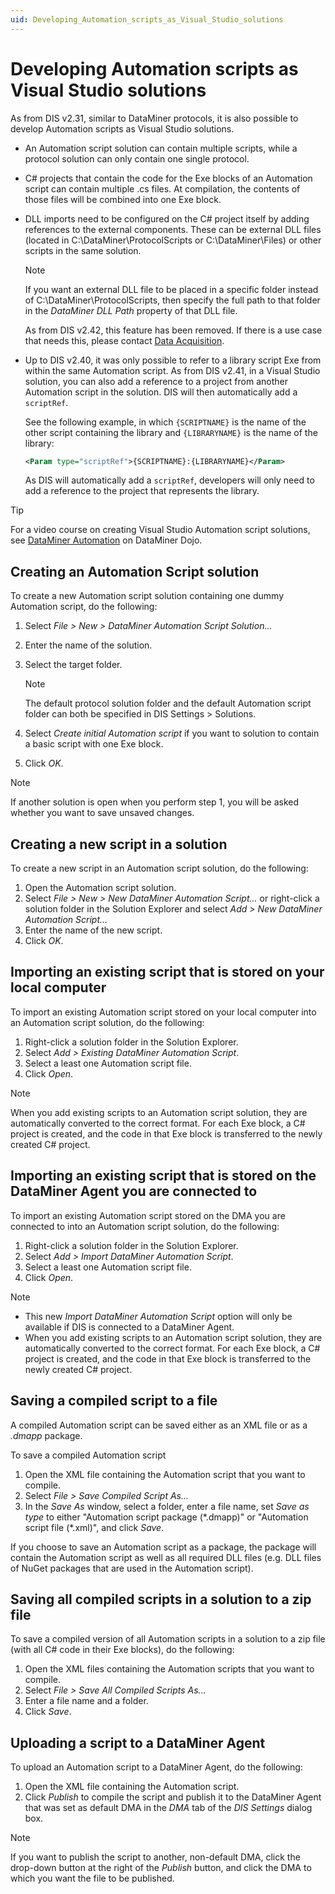 ```yaml
---
uid: Developing_Automation_scripts_as_Visual_Studio_solutions
---
```


# Developing Automation scripts as Visual Studio solutions

As from DIS v2.31, similar to DataMiner protocols, it is also possible to develop Automation scripts as Visual Studio solutions.

- An Automation script solution can contain multiple scripts, while a protocol solution can only contain one single protocol.

- C# projects that contain the code for the Exe blocks of an Automation script can contain multiple .cs files. At compilation, the contents of those files will be combined into one Exe block.

- DLL imports need to be configured on the C# project itself by adding references to the external components. These can be external DLL files (located in C:\\DataMiner\\ProtocolScripts or C:\\DataMiner\\Files) or other scripts in the same solution.

    > [!NOTE]
    > If you want an external DLL file to be placed in a specific folder instead of C:\\DataMiner\\ProtocolScripts, then specify the full path to that folder in the *DataMiner DLL Path* property of that DLL file.
    > 
    > As from DIS v2.42, this feature has been removed. If there is a use case that needs this, please contact [Data Acquisition](mailto:support.data-acquisition@skyline.be).

- ​Up to DIS v2.40, it was only possible to refer to a library script Exe from within the same Automation script. As from DIS v2.41, in a Visual Studio solution, you can also add a reference to a project from another Automation script in the solution. DIS will then automatically add a `scriptRef`.

  See the following example, in which `{SCRIPTNAME}` is the name of the other script containing the library and `{LIBRARYNAME}` is the name of the library:

  ```xml
  <Param type="scriptRef">{SCRIPTNAME}:{LIBRARYNAME}</Param>
  ```

  As DIS will automatically add a `scriptRef`, developers will only need to add a reference to the project that represents the library.

> [!TIP]
> For a video course on creating Visual Studio Automation script solutions, see [DataMiner Automation](https://community.dataminer.services/courses/dataminer-automation/) on DataMiner Dojo.

## Creating an Automation Script solution

To create a new Automation script solution containing one dummy Automation script, do the following:

1. Select *File \> New \> DataMiner Automation Script Solution...*
1. Enter the name of the solution.
1. Select the target folder.

    > [!NOTE]
    > The default protocol solution folder and the default Automation script folder can both be specified in DIS Settings \> Solutions.

1. Select *Create initial Automation script* if you want to solution to contain a basic script with one Exe block.
1. Click *OK*.

> [!NOTE]
> If another solution is open when you perform step 1, you will be asked whether you want to save unsaved changes.

## Creating a new script in a solution

To create a new script in an Automation script solution, do the following:

1. Open the Automation script solution.
1. Select *File \> New \> New DataMiner Automation Script...* or right-click a solution folder in the Solution Explorer and select *Add \> New DataMiner Automation Script...*
1. Enter the name of the new script.
1. Click *OK*.

## Importing an existing script that is stored on your local computer

To import an existing Automation script stored on your local computer into an Automation script solution, do the following:

1. Right-click a solution folder in the Solution Explorer.
1. Select *Add \> Existing DataMiner Automation Script*.
1. Select a least one Automation script file.
1. Click *Open*.

> [!NOTE]
> When you add existing scripts to an Automation script solution, they are automatically converted to the correct format. For each Exe block, a C# project is created, and the code in that Exe block is transferred to the newly created C# project.

## Importing an existing script that is stored on the DataMiner Agent you are connected to

To import an existing Automation script stored on the DMA you are connected to into an Automation script solution, do the following:

1. Right-click a solution folder in the Solution Explorer.
1. Select *Add \> Import DataMiner Automation Script*.
1. Select a least one Automation script file.
1. Click *Open*.

> [!NOTE]
>
> - This new *Import DataMiner Automation Script* option will only be available if DIS is connected to a DataMiner Agent.
> - When you add existing scripts to an Automation script solution, they are automatically converted to the correct format. For each Exe block, a C# project is created, and the code in that Exe block is transferred to the newly created C# project.

## Saving a compiled script to a file

A compiled Automation script can be saved either as an XML file or as a *.dmapp* package.

To save a compiled Automation script

1. Open the XML file containing the Automation script that you want to compile.
1. Select *File \> Save Compiled Script As...*
1. In the *Save As* window, select a folder, enter a file name, set *Save as type* to either "Automation script package (\*.dmapp)" or "Automation script file (\*.xml)", and click *Save*.

If you choose to save an Automation script as a package, the package will contain the Automation script as well as all required DLL files (e.g. DLL files of NuGet packages that are used in the Automation script).

## Saving all compiled scripts in a solution to a zip file

To save a compiled version of all Automation scripts in a solution to a zip file (with all C# code in their Exe blocks), do the following:

1. Open the XML files containing the Automation scripts that you want to compile.
1. Select *File \> Save All Compiled Scripts As...*
1. Enter a file name and a folder.
1. Click *Save*.

## Uploading a script to a DataMiner Agent

To upload an Automation script to a DataMiner Agent, do the following:

1. Open the XML file containing the Automation script.
1. Click *Publish* to compile the script and publish it to the DataMiner Agent that was set as default DMA in the *DMA* tab of the *DIS Settings* dialog box.

> [!NOTE]
> If you want to publish the script to another, non-default DMA, click the drop-down button at the right of the *Publish* button, and click the DMA to which you want the file to be published.

